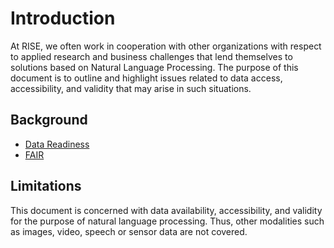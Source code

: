 # Introduction

At RISE, we often work in cooperation with other organizations with respect to applied research and business challenges 
that lend themselves to solutions based on Natural Language Processing. The purpose of this document is to outline
and highlight issues related to data access, accessibility, and validity that may arise in such situations.



## Background



* [Data Readiness](http://data-readiness.org/)
* [FAIR](https://www.go-fair.org/fair-principles/)

## Limitations

This document is concerned with data availability, accessibility, and validity for the purpose of natural language
processing. Thus, other modalities such as images, video, speech or sensor data are not covered. 
